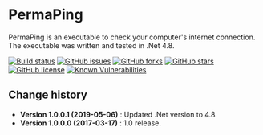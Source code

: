PermaPing
====================================

PermaPing is an executable to check your computer's internet connection.
The executable was written and tested in .Net 4.8.

[![Build status](https://ci.appveyor.com/api/projects/status/b345skpgjv4un1ff?svg=true)](https://ci.appveyor.com/project/SeppPenner/permaping)
[![GitHub issues](https://img.shields.io/github/issues/SeppPenner/PermaPing.svg)](https://github.com/SeppPenner/PermaPing/issues)
[![GitHub forks](https://img.shields.io/github/forks/SeppPenner/PermaPing.svg)](https://github.com/SeppPenner/PermaPing/network)
[![GitHub stars](https://img.shields.io/github/stars/SeppPenner/PermaPing.svg)](https://github.com/SeppPenner/PermaPing/stargazers)
[![GitHub license](https://img.shields.io/badge/license-AGPL-blue.svg)](https://raw.githubusercontent.com/SeppPenner/PermaPing/master/License.txt)
[![Known Vulnerabilities](https://snyk.io/test/github/SeppPenner/PermaPing/badge.svg)](https://snyk.io/test/github/SeppPenner/PermaPing)


Change history
--------------

* **Version 1.0.0.1 (2019-05-06)** : Updated .Net version to 4.8.
* **Version 1.0.0.0 (2017-03-17)** : 1.0 release.
